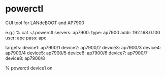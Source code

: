 powerctl
========

CUI tool for LANdeBOOT and AP7900


e.g.)
  % cat ~/.powerctl
  servers:
    ap7900:
      type: ap7900
      addr: 192.168.0.100
      user: apc
      pass: apc
  
  targets:
    device1: ap7900/1
    device2: ap7900/2
    device3: ap7900/3
    device4: ap7900/4
    device5: ap7900/5
    device6: ap7900/6
    device7: ap7900/7
    device8: ap7900/8


  % powerctl device1 on
